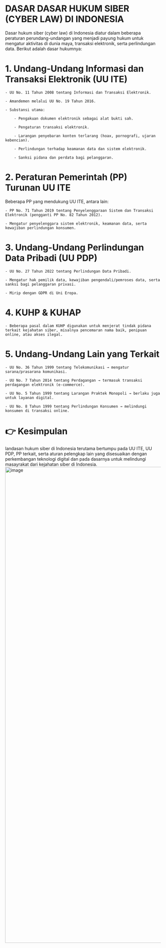 # DASAR DASAR HUKUM SIBER (CYBER LAW) DI INDONESIA
Dasar hukum siber (cyber law) di Indonesia diatur dalam beberapa peraturan perundang-undangan yang menjadi payung hukum untuk mengatur aktivitas di dunia maya, transaksi elektronik, serta perlindungan data. Berikut adalah dasar hukumnya:

# 1. Undang-Undang Informasi dan Transaksi Elektronik (UU ITE)

    - UU No. 11 Tahun 2008 tentang Informasi dan Transaksi Elektronik.

    - Amandemen melalui UU No. 19 Tahun 2016.

    - Substansi utama:

        - Pengakuan dokumen elektronik sebagai alat bukti sah.

        - Pengaturan transaksi elektronik.

        - Larangan penyebaran konten terlarang (hoax, pornografi, ujaran kebencian).

        - Perlindungan terhadap keamanan data dan sistem elektronik.

        - Sanksi pidana dan perdata bagi pelanggaran.

# 2. Peraturan Pemerintah (PP) Turunan UU ITE

Beberapa PP yang mendukung UU ITE, antara lain:

    - PP No. 71 Tahun 2019 tentang Penyelenggaraan Sistem dan Transaksi Elektronik (pengganti PP No. 82 Tahun 2012).

    - Mengatur penyelenggara sistem elektronik, keamanan data, serta kewajiban perlindungan konsumen.

# 3. Undang-Undang Perlindungan Data Pribadi (UU PDP)

    - UU No. 27 Tahun 2022 tentang Perlindungan Data Pribadi.

    - Mengatur hak pemilik data, kewajiban pengendali/pemroses data, serta sanksi bagi pelanggaran privasi.

    - Mirip dengan GDPR di Uni Eropa.

# 4. KUHP & KUHAP

    - Beberapa pasal dalam KUHP digunakan untuk menjerat tindak pidana terkait kejahatan siber, misalnya pencemaran nama baik, penipuan online, atau akses ilegal.

# 5. Undang-Undang Lain yang Terkait

    - UU No. 36 Tahun 1999 tentang Telekomunikasi → mengatur sarana/prasarana komunikasi.

    - UU No. 7 Tahun 2014 tentang Perdagangan → termasuk transaksi perdagangan elektronik (e-commerce).

    - UU No. 5 Tahun 1999 tentang Larangan Praktek Monopoli → berlaku juga untuk layanan digital.

    - UU No. 8 Tahun 1999 tentang Perlindungan Konsumen → melindungi konsumen di transaksi online.

# 👉 Kesimpulan
landasan hukum siber di Indonesia terutama bertumpu pada UU ITE, UU PDP, PP terkait, serta aturan pelengkap lain yang disesuaikan dengan perkembangan teknologi digital dan pada dasarnya untuk melindungi masayrakat dari kejahatan siber di Indonesia.
<img width="1024" height="1536" alt="image" src="https://github.com/user-attachments/assets/bf38dfb1-7bdb-4d46-b48b-589a300fba84" />


